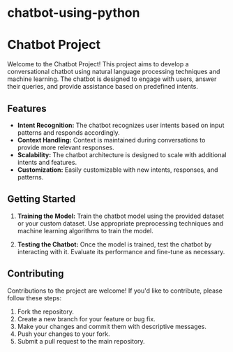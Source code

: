 # chatbot-using-python
# Chatbot Project

Welcome to the Chatbot Project! This project aims to develop a conversational chatbot using natural language processing techniques and machine learning. The chatbot is designed to engage with users, answer their queries, and provide assistance based on predefined intents.

## Features

- **Intent Recognition:** The chatbot recognizes user intents based on input patterns and responds accordingly.
- **Context Handling:** Context is maintained during conversations to provide more relevant responses.
- **Scalability:** The chatbot architecture is designed to scale with additional intents and features.
- **Customization:** Easily customizable with new intents, responses, and patterns.

## Getting Started

1. **Training the Model:** Train the chatbot model using the provided dataset or your custom dataset. Use appropriate preprocessing techniques and machine learning algorithms to train the model.

2. **Testing the Chatbot:** Once the model is trained, test the chatbot by interacting with it. Evaluate its performance and fine-tune as necessary.

## Contributing

Contributions to the project are welcome! If you'd like to contribute, please follow these steps:

1. Fork the repository.
2. Create a new branch for your feature or bug fix.
3. Make your changes and commit them with descriptive messages.
4. Push your changes to your fork.
5. Submit a pull request to the main repository.

